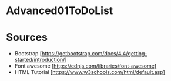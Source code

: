 # Advanced01ToDoList
# Sources
- Bootstrap [https://getbootstrap.com/docs/4.4/getting-started/introduction/]
- Font awesome [https://cdnjs.com/libraries/font-awesome]
- HTML Tutorial [https://www.w3schools.com/html/default.asp]